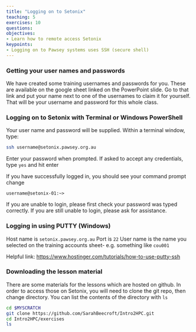 ```yaml
---
title: "Logging on to Setonix"
teaching: 5
exercises: 10
questions:
objectives:
- Learn how to remote access Setonix
keypoints:
- Logging on to Pawsey systems uses SSH (secure shell)
---
```

### Getting your user names and passwords
We have created some training usernames and passwords for you. These are available on the google sheet linked on the PowerPoint slide. Go to that link and put your name next to one of the usernames to claim it for yourself. That will be your username and password for this whole class.

### Logging on to Setonix with Terminal or Windows PowerShell
Your user name and password will be supplied. Within a terminal window, type:

```bash
ssh username@setonix.pawsey.org.au
```
Enter your password when prompted. If asked to accept any credentials, type `yes` and hit enter

If you have successfully logged in, you should see your command prompt change

```output
username@setonix-01:~>
```

If you are unable to login, please first check your password was typed correctly. If you are still unable to login, please ask for assistance.


### Logging in using PUTTY (Windows)
Host name is `setonix.pawsey.org.au`
Port is `22`
User name is the name you selected on the training accounts sheet- e.g. something like `cou001`

Helpful link: https://www.hostinger.com/tutorials/how-to-use-putty-ssh

### Downloading the lesson material
There are some materials for the lessons which are hosted on github. In order to access those on Setonix, you will need to clone the git repo, then change directory. You can list the contents of the directory with `ls`

```bash
cd $MYSCRATCH
git clone https://github.com/SarahBeecroft/Intro2HPC.git
cd Intro2HPC/exercises
ls
```
